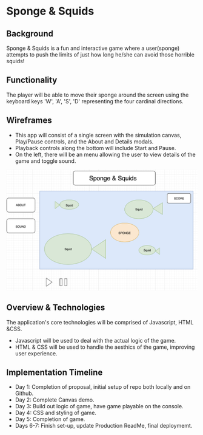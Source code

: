 # Sponge & Squids

## Background
Sponge & Squids is a fun and interactive game where a user(sponge) attempts to push the limits of just how long he/she can avoid those horrible squids! 

## Functionality
The player will be able to move their sponge around the screen using the keyboard keys 'W', 'A', 'S', 'D' representing the four cardinal directions.

## Wireframes
* This app will consist of a single screen with the simulation canvas, Play/Pause controls, and the About and Details modals.
* Playback controls along the bottom will include Start and Pause.
* On the left, there will be an menu allowing the user to view details of the game and toggle sound.

![](readme_wireframe/wireframe.png)

## Overview & Technologies
The application's core technologies will be comprised of Javascript, HTML &CSS. 
* Javascript will be used to deal with the actual logic of the game.
* HTML & CSS will be used to handle the aesthics of the game, improving user experience.

## Implementation Timeline
* Day 1: Completion of proposal, initial setup of repo both locally and on Github.
* Day 2: Complete Canvas demo.
* Day 3: Build out logic of game, have game playable on the console.
* Day 4: CSS and styling of game.
* Day 5: Completion of game.
* Days 6-7: Finish set-up, update Production ReadMe, final deploymemt. 